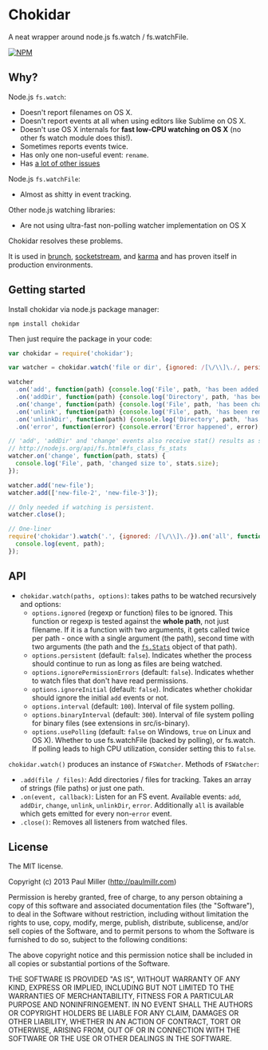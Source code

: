 # Chokidar
A neat wrapper around node.js fs.watch / fs.watchFile.

[![NPM](https://nodei.co/npm-dl/chokidar.png)](https://nodei.co/npm/chokidar/)

## Why?
Node.js `fs.watch`:

* Doesn't report filenames on OS X.
* Doesn't report events at all when using editors like Sublime on OS X.
* Doesn't use OS X internals for **fast low-CPU watching on OS X** (no other fs watch module does this!).
* Sometimes reports events twice.
* Has only one non-useful event: `rename`.
* Has [a lot of other issues](https://github.com/joyent/node/search?q=fs.watch&type=Issues)

Node.js `fs.watchFile`:

* Almost as shitty in event tracking.

Other node.js watching libraries:

* Are not using ultra-fast non-polling watcher implementation on OS X

Chokidar resolves these problems.

It is used in
[brunch](http://brunch.io),
[socketstream](http://www.socketstream.org),
and [karma](http://karma-runner.github.io)
and has proven itself in production environments.

## Getting started
Install chokidar via node.js package manager:

    npm install chokidar

Then just require the package in your code:

```javascript
var chokidar = require('chokidar');

var watcher = chokidar.watch('file or dir', {ignored: /[\/\\]\./, persistent: true});

watcher
  .on('add', function(path) {console.log('File', path, 'has been added');})
  .on('addDir', function(path) {console.log('Directory', path, 'has been added');})
  .on('change', function(path) {console.log('File', path, 'has been changed');})
  .on('unlink', function(path) {console.log('File', path, 'has been removed');})
  .on('unlinkDir', function(path) {console.log('Directory', path, 'has been removed');})
  .on('error', function(error) {console.error('Error happened', error);})

// 'add', 'addDir' and 'change' events also receive stat() results as second argument.
// http://nodejs.org/api/fs.html#fs_class_fs_stats
watcher.on('change', function(path, stats) {
  console.log('File', path, 'changed size to', stats.size);
});

watcher.add('new-file');
watcher.add(['new-file-2', 'new-file-3']);

// Only needed if watching is persistent.
watcher.close();

// One-liner
require('chokidar').watch('.', {ignored: /[\/\\]\./}).on('all', function(event, path) {
  console.log(event, path);
});

```

## API
* `chokidar.watch(paths, options)`: takes paths to be watched recursively and options:
    * `options.ignored` (regexp or function) files to be ignored.
      This function or regexp is tested against the **whole path**,
      not just filename. If it is a function with two arguments, it gets called
      twice per path - once with a single argument (the path), second time with
      two arguments (the path and the [`fs.Stats`](http://nodejs.org/api/fs.html#fs_class_fs_stats)
      object of that path).
    * `options.persistent` (default: `false`). Indicates whether the process
    should continue to run as long as files are being watched.
    * `options.ignorePermissionErrors` (default: `false`). Indicates
      whether to watch files that don't have read permissions.
    * `options.ignoreInitial` (default: `false`). Indicates whether chokidar
    should ignore the initial `add` events or not.
    * `options.interval` (default: `100`). Interval of file system polling.
    * `options.binaryInterval` (default: `300`). Interval of file system
    polling for binary files (see extensions in src/is-binary).
    * `options.usePolling` (default: `false` on Windows, `true` on Linux and OS X). Whether to use fs.watchFile
    (backed by polling), or fs.watch. If polling leads to high CPU utilization,
    consider setting this to `false`.

`chokidar.watch()` produces an instance of `FSWatcher`. Methods of `FSWatcher`:

* `.add(file / files)`: Add directories / files for tracking.
Takes an array of strings (file paths) or just one path.
* `.on(event, callback)`: Listen for an FS event.
Available events: `add`, `addDir`, `change`, `unlink`, `unlinkDir`,  `error`.
Additionally `all` is available which gets emitted for every non-`error` event.
* `.close()`: Removes all listeners from watched files.

## License
The MIT license.

Copyright (c) 2013 Paul Miller (http://paulmillr.com)

Permission is hereby granted, free of charge, to any person obtaining a copy of
this software and associated documentation files (the "Software"), to deal in
the Software without restriction, including without limitation the rights to
use, copy, modify, merge, publish, distribute, sublicense, and/or sell copies
of the Software, and to permit persons to whom the Software is furnished to do
so, subject to the following conditions:

The above copyright notice and this permission notice shall be included in all
copies or substantial portions of the Software.

THE SOFTWARE IS PROVIDED "AS IS", WITHOUT WARRANTY OF ANY KIND, EXPRESS OR
IMPLIED, INCLUDING BUT NOT LIMITED TO THE WARRANTIES OF MERCHANTABILITY,
FITNESS FOR A PARTICULAR PURPOSE AND NONINFRINGEMENT. IN NO EVENT SHALL THE
AUTHORS OR COPYRIGHT HOLDERS BE LIABLE FOR ANY CLAIM, DAMAGES OR OTHER
LIABILITY, WHETHER IN AN ACTION OF CONTRACT, TORT OR OTHERWISE, ARISING FROM,
OUT OF OR IN CONNECTION WITH THE SOFTWARE OR THE USE OR OTHER DEALINGS IN THE
SOFTWARE.
